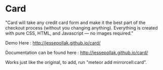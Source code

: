 Card
====
"Card will take any credit card form and make it the best part of the checkout process (without you changing anything). 
Everything is created with pure CSS, HTML, and Javascript — no images required."

Demo Here : http://jessepollak.github.io/card/

Documentation can be found here : http://jessepollak.github.io/card/

Works just like the original, to add, run "meteor add mirrorcell:card".
